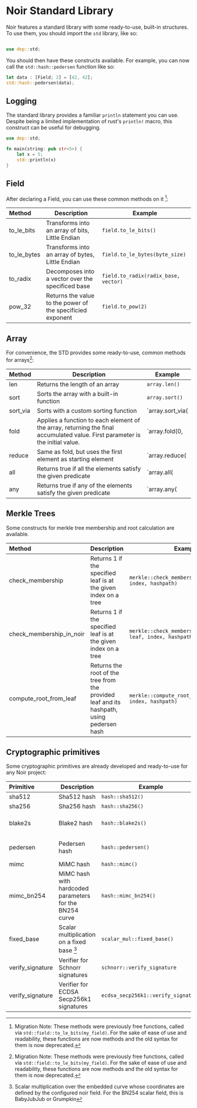 # Noir Standard Library

Noir features a standard library with some ready-to-use, built-in structures. To use them, you should import the `std` library, like so:

``` rust

use dep::std;
```

You should then have these constructs available. For example, you can now call the `std::hash::pedersen` function like so:

``` rust
let data : [Field; 2] = [42, 42];
std::hash::pedersen(data);
```

## Logging

The standard library provides a familiar `println` statement you can use. Despite being a limited implementation of rust's `println!` macro, this construct can be useful for debugging.

```rust
use dep::std;

fn main(string: pub str<5>) {
    let x = 5;
    std::println(x)
}

```

## Field

After declaring a Field, you can use these common methods on it [^migrationNote]:

| Method   | Description  | Example                        |
|:---------|--------------|--------------------------------|
|to_le_bits| Transforms into an array of bits, Little Endian | `field.to_le_bits()` |
|to_le_bytes| Transforms into an array of bytes, Little Endian | `field.to_le_bytes(byte_size)` |
|to_radix| Decomposes into a vector over the specificed base | `field.to_radix(radix_base, vector)`
|pow_32| Returns the value to the power of the specificied exponent | `field.to_pow(2)` |

## Array

For convenience, the STD provides some ready-to-use, common methods for arrays[^migrationNote]:

| Method   | Description    | Example                        |
|:---------|----------------------|--------------------------------|
| len      | Returns the length of an array                                                                                                | `array.len()`                  |
| sort | Sorts the array with a built-in function                                                                                           | `array.sort()`                 |
| sort_via | Sorts with a custom sorting function                                                                                          | `array.sort_via(|a, b| a < b)` |
| fold     | Applies a function to each element of the array, returning the final accumulated value. First parameter is the initial value. | `array.fold(0, |a, b| a + b)`  |
| reduce   | Same as fold, but uses the first element as starting element                                                                  | `array.reduce(|a, b| a + b)`   |
| all      | Returns true if all the elements satisfy the given predicate                                                                  | `array.all(|a, b| a < b)`      |
| any      | Returns true if any of the elements satisfy the given predicate                                                               | `array.any(|a, b| a < b)`      |

[^migrationNote]: Migration Note: These methods were previously free functions, called via `std::field::to_le_bits(my_field)`. For the sake of ease of use and readability, these functions are now methods and the old syntax for them is now deprecated.

## Merkle Trees

Some constructs for merkle tree membership and root calculation are available.

| Method                   | Description                                                     | Example                                                         | Obs                                           |
|:-------------------------|-----------------------------------------------------------------|-----------------------------------------------------------------|-----------------------------------------------|
| check_membership         | Returns 1 if the specified leaf is at the given index on a tree | `merkle::check_membership(root, leaf, index, hashpath)`         | Implementation provided by barretenberg       |
| check_membership_in_noir | Returns 1 if the specified leaf is at the given index on a tree | `merkle::check_membership_in_noir(root, leaf, index, hashpath)` | Computed in noir, so it works in all backends |
| compute_root_from_leaf      | Returns the root of the tree from the provided leaf and its hashpath, using pedersen hash                                                                                                | `merkle::compute_root_from_leaf(leaf, index, hashpath)`                  |

## Cryptographic primitives

Some cryptographic primitives are already developed and ready-to-use for any Noir project:

| Primitive                 | Description                                             | Example                        | Obs |
|:--------------------------|---------------------------------------------------------| ----                        | -----|
| sha512              | Sha512 hash                                             | `hash::sha512()`                        |
| sha256              | Sha256 hash                                             |`hash::sha256()`                        |
| blake2s             | Blake2 hash                                             |`hash::blake2s()`                        | Implementation provided by barretenberg |
| pedersen            | Pedersen hash                                           |`hash::pedersen()`                        | Implementation provided by barretenberg |
| mimc                | MiMC hash                                               |`hash::mimc()`                        |
| mimc_bn254          | MiMC hash with hardcoded parameters for the BN254 curve |`hash::mimc_bn254()`                        |
| fixed_base    | Scalar multiplication on a fixed base [^note]           |`scalar_mul::fixed_base()`                        | Implementation provided by barretenberg |
| verify_signature | Verifier for Schnorr signatures                         | `schnorr::verify_signature`                        | Implementation provided by barretenberg |
| verify_signature | Verifier for ECDSA Secp256k1 signatures                         | `ecdsa_secp256k1::verify_signature`                        | Implementation provided by barretenberg |

[^note]: Scalar multiplication over the embedded curve whose coordinates are defined by the configured noir field. For the BN254 scalar field, this is BabyJubJub or Grumpkin
